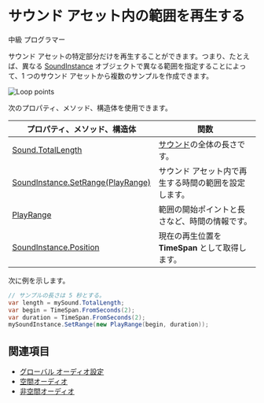 # サウンド アセット内の範囲を再生する

<span class="label label-doc-level">中級</span>
<span class="label label-doc-audience">プログラマー</span>

サウンド アセットの特定部分だけを再生することができます。つまり、たとえば、異なる [SoundInstance](xref:Stride.Audio.SoundInstance) オブジェクトで異なる範囲を指定することによって、1 つのサウンド アセットから複数のサンプルを作成できます。

![Loop points](media/audio-advanced-features-loop-points.png)

次のプロパティ、メソッド、構造体を使用できます。

| プロパティ、メソッド、構造体 | 関数 |
|---------|-----------|
| [Sound.TotalLength](xref:Stride.Audio.Sound.TotalLength) | [サウンド](xref:Stride.Audio.Sound)の全体の長さです。 |
| [SoundInstance.SetRange(PlayRange)](xref:Stride.Audio.SoundInstance.SetRange(Stride.Audio.PlayRange)) | サウンド アセット内で再生する時間の範囲を設定します。 |
| [PlayRange](xref:Stride.Audio.PlayRange) | 範囲の開始ポイントと長さなど、時間の情報です。 |
| [SoundInstance.Position](xref:Stride.Audio.SoundInstance.Position) | 現在の再生位置を **TimeSpan** として取得します。 |

次に例を示します。

```cs
// サンプルの長さは 5 秒とする。
var length = mySound.TotalLength;
var begin = TimeSpan.FromSeconds(2);
var duration = TimeSpan.FromSeconds(2);
mySoundInstance.SetRange(new PlayRange(begin, duration));
```

## 関連項目
* [グローバル オーディオ設定](global-audio-settings.md)
* [空間オーディオ](spatialized-audio.md)
* [非空間オーディオ](non-spatialized-audio.md)
